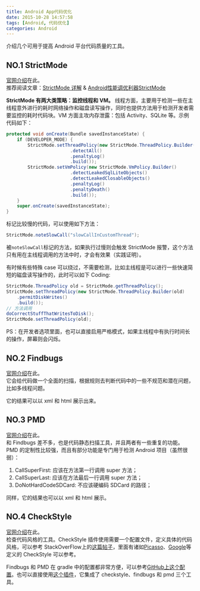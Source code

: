 ```yaml
---
title: Android App代码优化
date: 2015-10-28 14:57:58
tags: [Android, 代码优化]
categories: Android
---
```


介绍几个可用于提高 Android 平台代码质量的工具。

## NO.1 StrictMode
[官网介绍](http://developer.android.com/intl/zh-cn/reference/android/os/StrictMode.html)在此。  
推荐阅读文章：[StrictMode 详解](http://android-performance.com/android/2014/04/24/android-strict-mode.html) & [Android性能调优利器StrictMode](http://droidyue.com/blog/2015/09/26/android-tuning-tool-strictmode/)

__StrictMode 有两大类策略：监控线程和 VM。__ 线程方面，主要用于检测一些在主线程意外进行的耗时网络操作和磁盘读写操作，同时也提供方法用于检测开发者需要监控的耗时代码块。VM 方面主攻内存泄露：包括 Activity、SQLite 等。<!--more-->示例代码如下：

```java
protected void onCreate(Bundle savedInstanceState) {
	if (DEVELOPER_MODE) {
		StrictMode.setThreadPolicy(new StrictMode.ThreadPolicy.Builder()
                        .detectAll()
                        .penaltyLog()
                        .build());
		StrictMode.setVmPolicy(new StrictMode.VmPolicy.Builder()
                        .detectLeakedSqlLiteObjects()
                        .detectLeakedClosableObjects()
                        .penaltyLog()
                        .penaltyDeath()
                        .build());
	}
	super.onCreate(savedInstanceState);
}
```
标记比较慢的代码，可以使用如下方法：

```java
StrictMode.noteSlowCall("slowCallInCustomThread");
```
被`noteSlowCall`标记的方法，如果执行过慢则会触发 StrictMode 报警，这个方法只有用在主线程调用的方法中时，才会有效果（实践证明）。

有时候有些特殊 case 可以绕过，不需要检测，比如主线程是可以进行一些快速简短的磁盘读写操作的，此时可以如下 Coding:

```java
StrictMode.ThreadPolicy old = StrictMode.getThreadPolicy();
StrictMode.setThreadPolicy(new StrictMode.ThreadPolicy.Builder(old)
    .permitDiskWrites()
    .build());
// 方法调用
doCorrectStuffThatWritesToDisk();
StrictMode.setThreadPolicy(old);
```

PS：在开发者选项里面，也可以直接启用严格模式，如果主线程中有执行时间长的操作，屏幕则会闪烁。

## NO.2 Findbugs
[官网介绍](http://findbugs.sourceforge.net/users.html)在此。  
它会给代码做一个全面的扫描，根据规则去判断代码中的一些不规范和潜在问题，比如多线程问题。

它的结果可以以 xml 和 html 展示出来。

## NO.3 PMD
[官网介绍](http://pmd.sourceforge.net/pmd-5.1.1/)在此。  
和 Findbugs 差不多，也是代码静态扫描工具，并且两者有一些重复的功能。PMD 的定制性比较强，而且有部分功能是专门用于检测 Android 项目（虽然很弱）：

1. CallSuperFirst: 应该在方法第一行调用 super 方法；
2. CallSuperLast: 应该在方法最后一行调用 super 方法；
3. DoNotHardCodeSDCard: 不应该硬编码 SDCard 的路径；

同样，它的结果也可以以 xml 和 html 展示。

## NO.4 CheckStyle
[官网介绍](http://checkstyle.sourceforge.net/)在此。  
检查代码风格的工具。CheckStyle 插件使用需要一个配置文件，定义具体的代码风格，可以参考 StackOverFlow上的[这篇帖子](http://stackoverflow.com/questions/9339804/where-can-i-find-checkstyle-config-for-android-coding-style)，里面有诸如[Picasso](https://github.com/square/picasso/blob/master/checkstyle.xml)、[Google](http://checkstyle.sourceforge.net/google_style.html)等定义的 CheckStyle 可以参考。

Findbugs 和 PMD 在 gradle 中的配置都非常方便，可以参考[GitHub上这个配置](https://gist.github.com/rciovati/8461832)。也可以直接使用[这个插件](https://github.com/noveogroup/android-check)，它集成了 checkstyle、findbugs 和 pmd 三个工具。